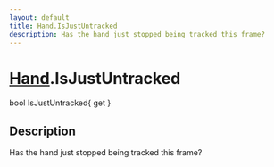 ```yaml
---
layout: default
title: Hand.IsJustUntracked
description: Has the hand just stopped being tracked this frame?
---
```

# [Hand]({{site.url}}/Pages/Reference/Hand.html).IsJustUntracked

<div class='signature' markdown='1'>
bool IsJustUntracked{ get }
</div>

## Description
Has the hand just stopped being tracked this frame?

